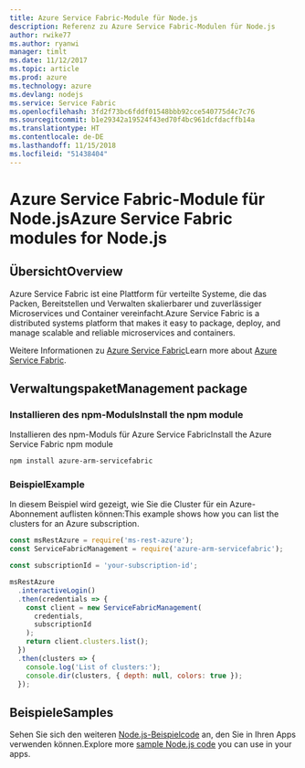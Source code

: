 ```yaml
---
title: Azure Service Fabric-Module für Node.js
description: Referenz zu Azure Service Fabric-Modulen für Node.js
author: rwike77
ms.author: ryanwi
manager: timlt
ms.date: 11/12/2017
ms.topic: article
ms.prod: azure
ms.technology: azure
ms.devlang: nodejs
ms.service: Service Fabric
ms.openlocfilehash: 3fd2f73bc6fddf01548bbb92cce540775d4c7c76
ms.sourcegitcommit: b1e29342a19524f43ed70f4bc961dcfdacffb14a
ms.translationtype: HT
ms.contentlocale: de-DE
ms.lasthandoff: 11/15/2018
ms.locfileid: "51438404"
---
```

# <a name="azure-service-fabric-modules-for-nodejs"></a><span data-ttu-id="16b55-103">Azure Service Fabric-Module für Node.js</span><span class="sxs-lookup"><span data-stu-id="16b55-103">Azure Service Fabric modules for Node.js</span></span>

## <a name="overview"></a><span data-ttu-id="16b55-104">Übersicht</span><span class="sxs-lookup"><span data-stu-id="16b55-104">Overview</span></span>

<span data-ttu-id="16b55-105">Azure Service Fabric ist eine Plattform für verteilte Systeme, die das Packen, Bereitstellen und Verwalten skalierbarer und zuverlässiger Microservices und Container vereinfacht.</span><span class="sxs-lookup"><span data-stu-id="16b55-105">Azure Service Fabric is a distributed systems platform that makes it easy to package, deploy, and manage scalable and reliable microservices and containers.</span></span>

<span data-ttu-id="16b55-106">Weitere Informationen zu [Azure Service Fabric](https://docs.microsoft.com/azure/service-fabric/service-fabric-overview)</span><span class="sxs-lookup"><span data-stu-id="16b55-106">Learn more about [Azure Service Fabric](https://docs.microsoft.com/azure/service-fabric/service-fabric-overview).</span></span>

## <a name="management-package"></a><span data-ttu-id="16b55-107">Verwaltungspaket</span><span class="sxs-lookup"><span data-stu-id="16b55-107">Management package</span></span>

### <a name="install-the-npm-module"></a><span data-ttu-id="16b55-108">Installieren des npm-Moduls</span><span class="sxs-lookup"><span data-stu-id="16b55-108">Install the npm module</span></span>

<span data-ttu-id="16b55-109">Installieren des npm-Moduls für Azure Service Fabric</span><span class="sxs-lookup"><span data-stu-id="16b55-109">Install the Azure Service Fabric npm module</span></span>

```bash
npm install azure-arm-servicefabric
```

### <a name="example"></a><span data-ttu-id="16b55-110">Beispiel</span><span class="sxs-lookup"><span data-stu-id="16b55-110">Example</span></span>

<span data-ttu-id="16b55-111">In diesem Beispiel wird gezeigt, wie Sie die Cluster für ein Azure-Abonnement auflisten können:</span><span class="sxs-lookup"><span data-stu-id="16b55-111">This example shows how you can list the clusters for an Azure subscription.</span></span>

```javascript
const msRestAzure = require('ms-rest-azure');
const ServiceFabricManagement = require('azure-arm-servicefabric');

const subscriptionId = 'your-subscription-id';

msRestAzure
  .interactiveLogin()
  .then(credentials => {
    const client = new ServiceFabricManagement(
      credentials,
      subscriptionId
    );
    return client.clusters.list();
  })
  .then(clusters => {
    console.log('List of clusters:');
    console.dir(clusters, { depth: null, colors: true });
  });
```

## <a name="samples"></a><span data-ttu-id="16b55-112">Beispiele</span><span class="sxs-lookup"><span data-stu-id="16b55-112">Samples</span></span>

<span data-ttu-id="16b55-113">Sehen Sie sich den weiteren [Node.js-Beispielcode](https://azure.microsoft.com/resources/samples/?platform=nodejs) an, den Sie in Ihren Apps verwenden können.</span><span class="sxs-lookup"><span data-stu-id="16b55-113">Explore more [sample Node.js code](https://azure.microsoft.com/resources/samples/?platform=nodejs) you can use in your apps.</span></span>
